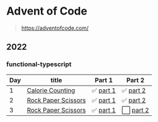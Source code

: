 # Advent of Code

> https://adventofcode.com/

## 2022

### functional-typescript

| Day | title                                                      | Part 1                                                   | Part 2                                                    |
| --- | ---------------------------------------------------------- | -------------------------------------------------------- | --------------------------------------------------------- |
| 1   | [Calorie Counting](https://adventofcode.com/2022/day/1)    | ✅ [part 1](/2022/functional-typescript/day-1/part01.ts) | ✅ [part 2](/2022/functional-typescript/day-1/part02.ts)  |
| 2   | [Rock Paper Scissors](https://adventofcode.com/2022/day/2) | ✅ [part 1](/2022/functional-typescript/day-2/part01.ts) | ✅ [part 2](/2022/functional-typescript/day-2/part02.ts)  |
| 3   | [Rock Paper Scissors](https://adventofcode.com/2022/day/3) | ✅ [part 1](/2022/functional-typescript/day-3/part01.ts) | ⬜️ [part 2](/2022/functional-typescript/day-3/part02.ts) |
